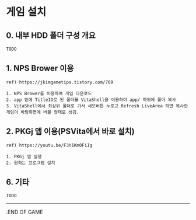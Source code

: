 # 게임 설치

## 0. 내부 HDD 폴더 구성 개요
```
TODO
```



## 1. NPS Brower 이용
```
ref) https://jkimgametips.tistory.com/769

1. NPS Brower를 이용하여 게임 다운로드
2. app 밑에 TitleID로 된 폴더를 VitaShell을 이용하여 app/ 하위에 폴더 복사
3. VitaShell에서 최상위 폴더로 가서 세모버튼 누로고 Refresh LiveArea 하면 복사한 게임이 바탕화면에 버블 형태로 생김.
```

## 2. PKGj 앱 이용(PSVita에서 바로 설치)
```
ref) https://youtu.be/F3Y1Km0FiIg

1. PKGj 앱 실행
2. 원하는 프로그램 설치
```



## 6. 기타
```
TODO
```

___
.END OF GAME
